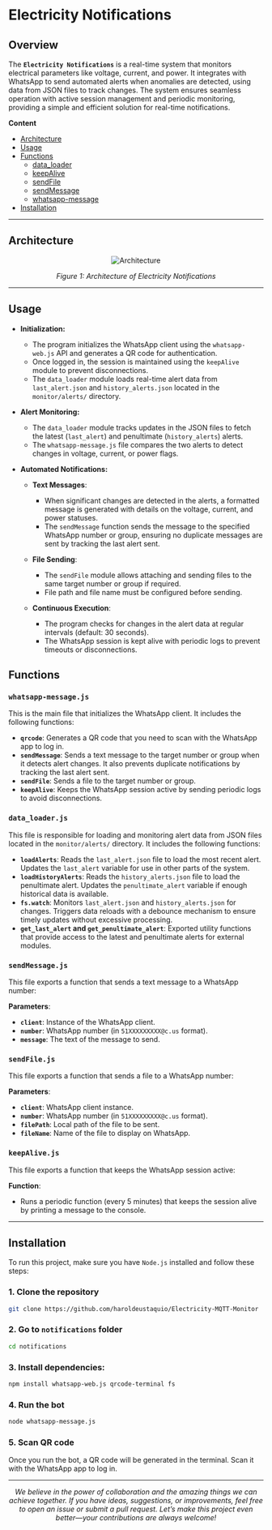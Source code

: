 # Electricity Notifications

## Overview

The **``Electricity Notifications``** is a real-time system that monitors electrical parameters like voltage, current, and power. It integrates with WhatsApp to send automated alerts when anomalies are detected, using data from JSON files to track changes. The system ensures seamless operation with active session management and periodic monitoring, providing a simple and efficient solution for real-time notifications.


**Content**
- [Architecture](#architecture)
- [Usage](#usage)
- [Functions](#functions)
    - [data_loader](#data_loaderjs)
    - [keepAlive](#keepalivejs)
    - [sendFile](#sendfilejs)
    - [sendMessage](#sendmessagejs)
    - [whatsapp-message](#whatsapp-messagejs)
- [Installation](#installation)

---

## Architecture

<p align="center">
  <img src="https://github.com/user-attachments/assets/e543d884-fbaf-48e9-9035-fc39b3d9c7ed" alt="Architecture">
</p>


<div align="center">
    <em>Figure 1: Architecture of Electricity Notifications</em>
</div>



---

## Usage

* **Initialization:**
    - The program initializes the WhatsApp client using the `whatsapp-web.js` API and generates a QR code for authentication.
    - Once logged in, the session is maintained using the `keepAlive` module to prevent disconnections.
    - The `data_loader` module loads real-time alert data from `last_alert.json` and `history_alerts.json` located in the `monitor/alerts/` directory.

* **Alert Monitoring:**
    - The `data_loader` module tracks updates in the JSON files to fetch the latest (`last_alert`) and penultimate (`history_alerts`) alerts.
    - The `whatsapp-message.js` file compares the two alerts to detect changes in voltage, current, or power flags.

* **Automated Notifications:**
    - **Text Messages**:
        - When significant changes are detected in the alerts, a formatted message is generated with details on the voltage, current, and power statuses.
        - The `sendMessage` function sends the message to the specified WhatsApp number or group, ensuring no duplicate messages are sent by tracking the last alert sent.

    - **File Sending**:
        - The `sendFile` module allows attaching and sending files to the same target number or group if required.
        - File path and file name must be configured before sending.

    - **Continuous Execution**:
        - The program checks for changes in the alert data at regular intervals (default: 30 seconds).
        - The WhatsApp session is kept alive with periodic logs to prevent timeouts or disconnections.





## Functions

### `whatsapp-message.js`
This is the main file that initializes the WhatsApp client. It includes the following functions:

- **`qrcode`**: Generates a QR code that you need to scan with the WhatsApp app to log in.
- **`sendMessage`**: Sends a text message to the target number or group when it detects alert changes. It also prevents duplicate notifications by tracking the last alert sent.
- **`sendFile`**: Sends a file to the target number or group.
- **`keepAlive`**: Keeps the WhatsApp session active by sending periodic logs to avoid disconnections.


### `data_loader.js`
This file is responsible for loading and monitoring alert data from JSON files located in the `monitor/alerts/` directory. It includes the following functions:

- **`loadAlerts`**: Reads the `last_alert.json` file to load the most recent alert. Updates the `last_alert` variable for use in other parts of the system.
- **`loadHistoryAlerts`**: Reads the `history_alerts.json` file to load the penultimate alert. Updates the `penultimate_alert` variable if enough historical data is available.
- **`fs.watch`**: Monitors `last_alert.json` and `history_alerts.json` for changes. Triggers data reloads with a debounce mechanism to ensure timely updates without excessive processing.
- **`get_last_alert` and `get_penultimate_alert`**: Exported utility functions that provide access to the latest and penultimate alerts for external modules.

### `sendMessage.js`
This file exports a function that sends a text message to a WhatsApp number:

**Parameters**:
- **`client`**: Instance of the WhatsApp client.
- **`number`**: WhatsApp number (in `51XXXXXXXXX@c.us` format).
- **`message`**: The text of the message to send.

### `sendFile.js`
This file exports a function that sends a file to a WhatsApp number:

**Parameters**:
- **`client`**: WhatsApp client instance.
- **`number`**: WhatsApp number (in `51XXXXXXXXX@c.us` format).
- **`filePath`**: Local path of the file to be sent.
- **`fileName`**: Name of the file to display on WhatsApp.

### `keepAlive.js`
This file exports a function that keeps the WhatsApp session active:

**Function**:
- Runs a periodic function (every 5 minutes) that keeps the session alive by printing a message to the console.

---

## Installation

To run this project, make sure you have ``Node.js`` installed and follow these steps:

### 1. Clone the repository

```bash
git clone https://github.com/haroldeustaquio/Electricity-MQTT-Monitor
```

### 2. Go to ``notifications`` folder
```bash
cd notifications
```

### 3. Install dependencies:

```bash
npm install whatsapp-web.js qrcode-terminal fs
```

### 4. Run the bot

```bash
node whatsapp-message.js
```

### 5. Scan QR code

Once you run the bot, a QR code will be generated in the terminal. Scan it with the WhatsApp app to log in.

---

<div align="center">
    <em>
      We believe in the power of collaboration and the amazing things we can achieve together. If you have ideas, suggestions, or improvements, feel free to open an issue or submit a pull request. Let’s make this project even better—your contributions are always welcome!
    </em>
</div>